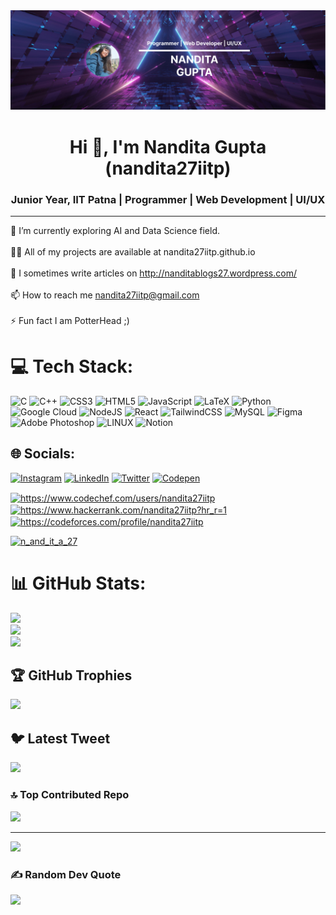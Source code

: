 <img src ="https://github.com/nandita27iitp/nandita27iitp/blob/main/banner2.png" />


<h1 align="center">Hi 👋, I'm Nandita Gupta (nandita27iitp)</h1>
<h3 align="center">Junior Year, IIT Patna | Programmer | Web Development | UI/UX</h3><hr>

🌱 I’m currently exploring AI and Data Science field.<br><br>👨‍💻 All of my projects are available at nandita27iitp.github.io<br><br>📝 I sometimes write articles on http://nanditablogs27.wordpress.com/<br><br>📫 How to reach me nandita27iitp@gmail.com<br><br>⚡ Fun fact I am PotterHead ;)

# 💻 Tech Stack:
![C](https://img.shields.io/badge/c-%2300599C.svg?style=for-the-badge&logo=c&logoColor=white) ![C++](https://img.shields.io/badge/c++-%2300599C.svg?style=for-the-badge&logo=c%2B%2B&logoColor=white) ![CSS3](https://img.shields.io/badge/css3-%231572B6.svg?style=for-the-badge&logo=css3&logoColor=white) ![HTML5](https://img.shields.io/badge/html5-%23E34F26.svg?style=for-the-badge&logo=html5&logoColor=white) ![JavaScript](https://img.shields.io/badge/javascript-%23323330.svg?style=for-the-badge&logo=javascript&logoColor=%23F7DF1E) ![LaTeX](https://img.shields.io/badge/latex-%23008080.svg?style=for-the-badge&logo=latex&logoColor=white) ![Python](https://img.shields.io/badge/python-3670A0?style=for-the-badge&logo=python&logoColor=ffdd54) ![Google Cloud](https://img.shields.io/badge/Google%20Cloud-%234285F4.svg?style=for-the-badge&logo=google-cloud&logoColor=white) ![NodeJS](https://img.shields.io/badge/node.js-6DA55F?style=for-the-badge&logo=node.js&logoColor=white) ![React](https://img.shields.io/badge/react-%2320232a.svg?style=for-the-badge&logo=react&logoColor=%2361DAFB) ![TailwindCSS](https://img.shields.io/badge/tailwindcss-%2338B2AC.svg?style=for-the-badge&logo=tailwind-css&logoColor=white) ![MySQL](https://img.shields.io/badge/mysql-%2300f.svg?style=for-the-badge&logo=mysql&logoColor=white) 	![Figma](https://img.shields.io/badge/figma-%23F24E1E.svg?style=for-the-badge&logo=figma&logoColor=white) ![Adobe Photoshop](https://img.shields.io/badge/adobephotoshop-%2331A8FF.svg?style=for-the-badge&logo=adobephotoshop&logoColor=white) ![LINUX](https://img.shields.io/badge/Linux-FCC624?style=for-the-badge&logo=linux&logoColor=black) ![Notion](https://img.shields.io/badge/Notion-%23000000.svg?style=for-the-badge&logo=notion&logoColor=white)

## 🌐 Socials:
[![Instagram](https://img.shields.io/badge/Instagram-%23E4405F.svg?logo=Instagram&logoColor=white)](https://instagram.com/https://www.instagram.com/_nan_dita27_/?hl=en) [![LinkedIn](https://img.shields.io/badge/LinkedIn-%230077B5.svg?logo=linkedin&logoColor=white)](https://linkedin.com/in/https://www.linkedin.com/in/nandita-gupta-906343222/) [![Twitter](https://img.shields.io/badge/Twitter-%231DA1F2.svg?logo=Twitter&logoColor=white)](https://twitter.com/https://twitter.com/n_and_it_a_27) [![Codepen](https://img.shields.io/badge/Codepen-000000?style=for-the-badge&logo=codepen&logoColor=white)](https://codepen.io/https://codepen.io/nandita27iitp) 
<p align="left">
<a href="https://www.codechef.com/users/nandita27iitp" target="blank"><img align="center" src="https://cdn.jsdelivr.net/npm/simple-icons@3.1.0/icons/codechef.svg" alt="https://www.codechef.com/users/nandita27iitp" height="30" width="40" /></a>
  <a href="https://www.hackerrank.com/nandita27iitp?hr_r=1" target="blank"><img align="center" src="https://raw.githubusercontent.com/rahuldkjain/github-profile-readme-generator/master/src/images/icons/Social/hackerrank.svg" alt="https://www.hackerrank.com/nandita27iitp?hr_r=1" height="30" width="40" /></a>
  <a href="https://codeforces.com/profile/nandita27iitp" target="blank"><img align="center" src="https://raw.githubusercontent.com/rahuldkjain/github-profile-readme-generator/master/src/images/icons/Social/codeforces.svg" alt="https://codeforces.com/profile/nandita27iitp" height="30" width="40" /></a>
</p>
<p align="left"> <a href="https://twitter.com/n_and_it_a_27" target="blank"><img src="https://img.shields.io/twitter/follow/n_and_it_a_27?logo=twitter&style=for-the-badge" alt="n_and_it_a_27" /></a> </p>

# 📊 GitHub Stats:
![](https://github-readme-stats.vercel.app/api?username=nandita27iitp&theme=blueberry&hide_border=false&include_all_commits=true&count_private=true)<br/>
![](https://github-readme-streak-stats.herokuapp.com/?user=nandita27iitp&theme=blueberry&hide_border=false)<br/>
![](https://github-readme-stats.vercel.app/api/top-langs/?username=nandita27iitp&theme=blueberry&hide_border=false&include_all_commits=true&count_private=true&layout=compact)

## 🏆 GitHub Trophies
![](https://github-profile-trophy.vercel.app/?username=nandita27iitp&theme=tokyonight&no-frame=false&no-bg=false&margin-w=4)

## 🐦 Latest Tweet
[![](https://gtce.itsvg.in/api?username=https://twitter.com/n_and_it_a_27)](https://github.com/VishwaGauravIn/github-twitter-card-embed)

### 🔝 Top Contributed Repo
![](https://github-contributor-stats.vercel.app/api?username=nandita27iitp&limit=5&theme=tokyonight&combine_all_yearly_contributions=true)


---
[![](https://visitcount.itsvg.in/api?id=nandita27iitp&icon=5&color=1)](https://visitcount.itsvg.in)

### ✍️ Random Dev Quote
![](https://quotes-github-readme.vercel.app/api?type=vetical&theme=tokyonight)
